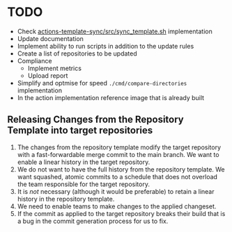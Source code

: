 # TODO

- Check [actions-template-sync/src/sync_template.sh](https://github.com/AndreasAugustin/actions-template-sync/blob/54cc6daa8773c61a6df312b2cb9f4f82ef72d690/src/sync_template.sh#L35C27-L35C49) implementation
- Update documentation
- Implement ability to run scripts in addition to the update rules
- Create a list of repositories to be updated
- Compliance
  - Implement metrics
  - Upload report
- Simplify and optmise for speed `./cmd/compare-directories` implementation
- In the action implementation reference image that is already built

## Releasing Changes from the Repository Template into target repositories

1. The changes from the repository template modify the target repository with a fast-forwardable merge commit to the main branch. We want to enable a linear history in the target repository.
2. We do not want to have the full history from the repository template.  We want squashed, atomic commits to a schedule that does not overload the team responsible for the target repository.
3. It is *not* necessary (although it would be preferable) to retain a linear history in the repository template.
4. We need to enable teams to make changes to the applied changeset.
5. If the commit as applied to the target repository breaks their build that is a bug in the commit generation process for us to fix.
